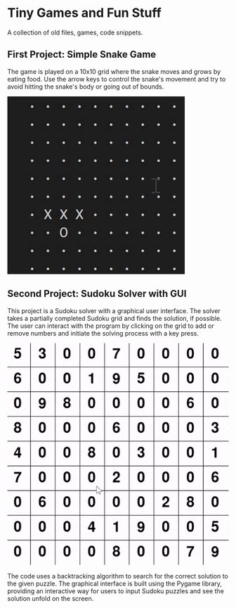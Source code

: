 # Tiny Games and Fun Stuff

A collection of old files, games, code snippets.

## First Project: Simple Snake Game
The game is played on a 10x10 grid where the snake moves and grows by eating food. Use the arrow keys to control the snake's movement and try to avoid hitting the snake's body or going out of bounds.

![Simple Snake Game](https://raw.githubusercontent.com/RainPadjus/Tiny-games-and-fun-stuff/main/snake_gif.gif)

## Second Project: Sudoku Solver with GUI

This project is a Sudoku solver with a graphical user interface. The solver takes a partially completed Sudoku grid and finds the solution, if possible. The user can interact with the program by clicking on the grid to add or remove numbers and initiate the solving process with a key press.

![Sudoku Solver](https://raw.githubusercontent.com/RainPadjus/Tiny-games-and-fun-stuff/main/sudoku_solver_gif.gif)

The code uses a backtracking algorithm to search for the correct solution to the given puzzle. The graphical interface is built using the Pygame library, providing an interactive way for users to input Sudoku puzzles and see the solution unfold on the screen.
